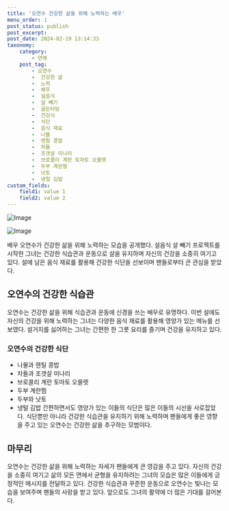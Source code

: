 ```yaml
---
title: '오연수 건강한 삶을 위해 노력하는 배우'
menu_order: 1
post_status: publish
post_excerpt: 
post_date: 2024-02-19 13:14:33
taxonomy:
    category:
        - 연예
    post_tag:
        - 오연수
        -  건강한 삶
        -  노력
        -  배우
        -  설음식
        -  살 빼기
        -  골든타임
        -  건강식
        -  식단
        -  음식 재료
        -  나물
        -  렌틸 콩밥
        -  차돌
        -  조갯살 미나리
        -  브로콜리 계란 토마토 오믈렛
        -  두부 계란찜
        -  낫토
        -  냉털 김밥
custom_fields:
    field1: value 1
    field2: value 2
---
```


![Image](https://ssl.pstatic.net/mimgnews/image/076/2024/02/13/2024021301000825200109631_20240213112902531.jpg?type=w540)

![Image](https://mimgnews.pstatic.net/image/076/2024/02/13/2024021301000825200109632_20240213112902534.jpg?type=w540)

배우 오연수가 건강한 삶을 위해 노력하는 모습을 공개했다. 설음식 살 빼기 프로젝트를 시작한 그녀는 건강한 식습관과 운동으로 살을 유지하며 자신의 건강을 소중히 여기고 있다. 설에 남은 음식 재료를 활용해 건강한 식단을 선보이며 팬들로부터 큰 관심을 받았다.
## 오연수의 건강한 식습관
오연수는 건강한 삶을 위해 식습관과 운동에 신경을 쓰는 배우로 유명하다. 이번 설에도 자신의 건강을 위해 노력하는 그녀는 다양한 음식 재료를 활용해 영양가 있는 메뉴를 선보였다. 설거지를 싫어하는 그녀는 간편한 한 그릇 요리를 즐기며 건강을 유지하고 있다.
### 오연수의 건강한 식단
- 나물과 렌틸 콩밥
- 차돌과 조갯살 미나리
- 브로콜리 계란 토마토 오믈렛
- 두부 계란찜
- 두부와 낫토
- 냉털 김밥
간편하면서도 영양가 있는 이들의 식단은 많은 이들의 시선을 사로잡았다. 식단뿐만 아니라 건강한 식습관을 유지하기 위해 노력하며 팬들에게 좋은 영향을 주고 있는 오연수는 건강한 삶을 추구하는 모범이다.
## 마무리
오연수는 건강한 삶을 위해 노력하는 자세가 팬들에게 큰 영감을 주고 있다. 자신의 건강을 소중히 여기고 삶의 모든 면에서 균형을 유지하려는 그녀의 모습은 많은 이들에게 긍정적인 메시지를 전달하고 있다. 건강한 식습관과 꾸준한 운동으로 오연수는 빛나는 모습을 보여주며 팬들의 사랑을 받고 있다. 앞으로도 그녀의 활약에 더 많은 기대를 걸어본다.
